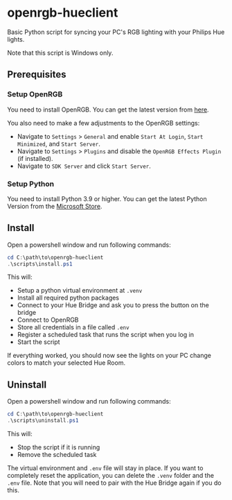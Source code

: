 # openrgb-hueclient
Basic Python script for syncing your PC's RGB lighting with your Philips Hue lights.

Note that this script is Windows only.

## Prerequisites

### Setup OpenRGB

You need to install OpenRGB. You can get the latest version from [here](https://openrgb.org/releases.html).

You also need to make a few adjustments to the OpenRGB settings:
- Navigate to `Settings` > `General` and enable `Start At Login`, `Start Minimized`, and `Start Server`.
- Navigate to `Settings` > `Plugins` and disable the `OpenRGB Effects Plugin` (if installed).
- Navigate to `SDK Server` and click `Start Server`.

### Setup Python

You need to install Python 3.9 or higher. You can get the latest Python Version from the [Microsoft Store](https://apps.microsoft.com/detail/9nrwmjp3717k).

## Install

Open a powershell window and run following commands:

```powershell
cd C:\path\to\openrgb-hueclient
.\scripts\install.ps1
```

This will:
- Setup a python virtual environment at `.venv`
- Install all required python packages
- Connect to your Hue Bridge and ask you to press the button on the bridge
- Connect to OpenRGB
- Store all credentials in a file called `.env`
- Register a scheduled task that runs the script when you log in
- Start the script

If everything worked, you should now see the lights on your PC change colors to match your selected Hue Room.

## Uninstall

Open a powershell window and run following commands:

```powershell
cd C:\path\to\openrgb-hueclient
.\scripts\uninstall.ps1
```

This will:
- Stop the script if it is running
- Remove the scheduled task

The virtual environment and `.env` file will stay in place. If you want to completely reset the application, you can delete the `.venv` folder and the `.env` file. Note that you will need to pair with the Hue Bridge again if you do this.
